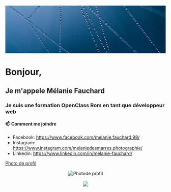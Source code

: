 ![header](images/banniere-github.jpg)

# Bonjour,
## Je m'appele Mélanie Fauchard
### Je suis une formation OpenClass Rom en tant que développeur web

#### 📫 Comment me joindre

* Facebook: https://www.facebook.com/melanie.fauchard.98/
* Instagram: https://www.instagram.com/melaniedesmarres.photographie/
* Linkedin: https://www.linkedin.com/in/melanie-fauchard/
    


[Photo de profil](https://scontent-cdg4-1.xx.fbcdn.net/v/t1.6435-9/60182780_102190427684495_8312907431881474048_n.jpg?_nc_cat=105&ccb=1-7&_nc_sid=be3454&_nc_ohc=zBiEG2Q7vSsAX-oQxSI&_nc_ht=scontent-cdg4-1.xx&oh=00_AfCOh_sQuA4tq458PpryyG3QdaueBhKNzkb_YiEGFojeWw&oe=6572C04F)

<p align="center">
  <img align="center" width="20%" src="https://scontent-cdg4-1.xx.fbcdn.net/v/t1.6435-9/60182780_102190427684495_8312907431881474048_n.jpg?_nc_cat=105&ccb=1-7&_nc_sid=be3454&_nc_ohc=zBiEG2Q7vSsAX-oQxSI&_nc_ht=scontent-cdg4-1.xx&oh=00_AfCOh_sQuA4tq458PpryyG3QdaueBhKNzkb_YiEGFojeWw&oe=6572C04F" alt="Photode profil"/>
</p>

<p align="center">
  <img align="center" width="20%" src="https://media.giphy.com/media/xThuWlNbcmqZOyZkHe/giphy.gif"/>
</p>


